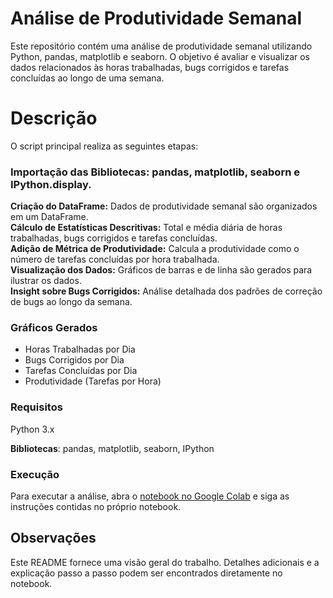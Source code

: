 # Análise de Produtividade Semanal
Este repositório contém uma análise de produtividade semanal utilizando Python, pandas, matplotlib e seaborn. O objetivo é avaliar e visualizar os dados relacionados às horas trabalhadas, bugs corrigidos e tarefas concluídas ao longo de uma semana.

# Descrição
O script principal realiza as seguintes etapas:

### Importação das Bibliotecas: pandas, matplotlib, seaborn e IPython.display.

**Criação do DataFrame:** Dados de produtividade semanal são organizados em um DataFrame. <br> 
**Cálculo de Estatísticas Descritivas:** Total e média diária de horas trabalhadas, bugs corrigidos e tarefas concluídas.  <br>
**Adição de Métrica de Produtividade:** Calcula a produtividade como o número de tarefas concluídas por hora trabalhada. <br>
**Visualização dos Dados:** Gráficos de barras e de linha são gerados para ilustrar os dados. <br>
**Insight sobre Bugs Corrigidos:** Análise detalhada dos padrões de correção de bugs ao longo da semana. 
<br>
### Gráficos Gerados
- Horas Trabalhadas por Dia
- Bugs Corrigidos por Dia
- Tarefas Concluídas por Dia
- Produtividade (Tarefas por Hora)
  <br>
  
### Requisitos
Python 3.x
<br>

**Bibliotecas**: pandas, matplotlib, seaborn, IPython
<br>
### Execução

Para executar a análise, abra o [notebook no Google Colab](https://colab.research.google.com/drive/1Vooygwctq6FOIyvxU_4wUSM6nFfDpmml#scrollTo=8Ztcxwik9CHS) e siga as instruções contidas no próprio notebook.

## Observações
Este README fornece uma visão geral do trabalho. Detalhes adicionais e a explicação passo a passo podem ser encontrados diretamente no notebook.

